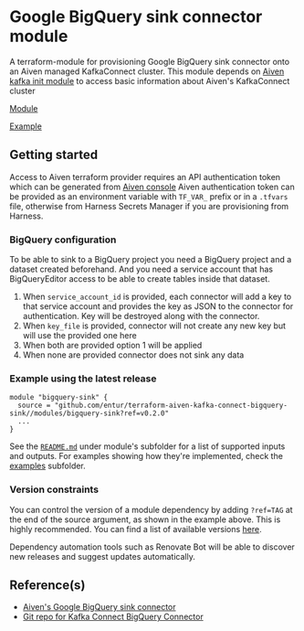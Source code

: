 # Google BigQuery sink connector module

A terraform-module for provisioning Google BigQuery sink connector onto an Aiven managed KafkaConnect cluster.
This module depends on [Aiven kafka init module](https://github.com/entur/terraform-aiven-kafka-connect-init) to access
basic information about Aiven's KafkaConnect cluster

[Module](modules/bigquery-sink)

[Example](examples/minimal/main.tf)

## Getting started

Access to Aiven terraform provider requires an API authentication token which can be generated
from [Aiven console](https://console.gcp.aiven.io/profile/auth)
Aiven authentication token can be provided as an environment variable with `TF_VAR_` prefix or in a `.tfvars` file,
otherwise from Harness Secrets Manager if you are provisioning from Harness.

### BigQuery configuration

To be able to sink to a BigQuery project you need a BigQuery project and a dataset created beforehand.
And you need a service account that has BigQueryEditor access to be able to create tables inside that dataset.

1. When `service_account_id` is provided, each connector will add a key to that service account and provides the key as
   JSON to the connector for authentication. Key will be destroyed along with the connector.
2. When `key_file` is provided, connector will not create any new key but will use the provided one here
3. When both are provided option 1 will be applied
4. When none are provided connector does not sink any data

<!-- ci: x-release-please-start-version -->

### Example using the latest release

```
module "bigquery-sink" {
  source = "github.com/entur/terraform-aiven-kafka-connect-bigquery-sink//modules/bigquery-sink?ref=v0.2.0"
  ...
}
```

<!-- ci: x-release-please-end -->

See the [`README.md`](modules/bigquery-sink/README.md)  under module's subfolder for a list of supported inputs and
outputs. For examples showing how they're implemented, check the [examples](examples) subfolder.

### Version constraints

You can control the version of a module dependency by adding `?ref=TAG` at the end of the source argument, as shown in
the example above. This is highly recommended. You can find a list of available
versions [here](https://github.com/entur/terraform-aiven-kafka-connect-bigquery-sink/releases).

Dependency automation tools such as Renovate Bot will be able to discover new releases and suggest updates
automatically.

## Reference(s)

- [Aiven's Google BigQuery sink connector](https://docs.aiven.io/docs/products/kafka/kafka-connect/howto/gcp-bigquery-sink)
- [Git repo for Kafka Connect BigQuery Connector](https://github.com/confluentinc/kafka-connect-bigquery)
